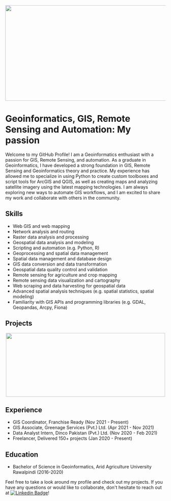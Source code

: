<div id="header" align="center">
  <img src="https://media.giphy.com/media/co6DjYwuhG17ITs6VB/giphy.gif" style="width:600px;height:300px;">
</div>

# Geoinformatics, GIS, Remote Sensing and Automation: My passion

Welcome to my GitHub Profile! I am a Geoinformatics enthusiast with a passion for GIS, Remote Sensing, and automation. As a graduate in Geoinformatics, I have developed a strong foundation in GIS, Remote Sensing and Geoinformatics theory and practice. My experience has allowed me to specialize in using Python to create custom toolboxes and script tools for ArcGIS and QGIS, as well as creating maps and analyzing satellite imagery using the latest mapping technologies. I am always exploring new ways to automate GIS workflows, and I am excited to share my work and collaborate with others in the community.

## Skills
- Web GIS and web mapping
- Network analysis and routing
- Raster data analysis and processing
- Geospatial data analysis and modeling
- Scripting and automation (e.g. Python, R)
- Geoprocessing and spatial data management
- Spatial data management and database design
- GIS data conversion and data transformation
- Geospatial data quality control and validation
- Remote sensing for agriculture and crop mapping
- Remote sensing data visualization and cartography
- Web scraping and data harvesting for geospatial data
- Advanced spatial analysis techniques (e.g. spatial statistics, spatial modeling)
- Familiarity with GIS APIs and programming libraries (e.g. GDAL, Geopandas, Arcpy, Fiona)

## Projects
<div id="header" align="center">
  <img src="https://media.giphy.com/media/iHD88spVFkL7mZakwa/giphy.gif" style="width:500px;height:200px;">
</div>

## Experience
- GIS Coordinator, Franchise Ready (Nov 2021 - Present)
- GIS Associate, Greenage Services (Pvt.) Ltd. (Apr 2021 - Nov 2021)
- Data Analyst Intern, Dinco Pakistan (Pvt.) Ltd. (Nov 2020 - Feb 2021)
- Freelancer, Delivered 150+ projects (Jan 2020 - Present)

## Education
- Bachelor of Science in Geoinformatics, Arid Agriculture University Rawalpindi (2016-2020)



Feel free to take a look around my profile and check out my projects. If you have any questions or would like to collaborate, don't hesitate to reach out at [![Linkedin Badge](https://img.shields.io/badge/-Salman-blue?style=flat&logo=Linkedin&logoColor=white)](https://www.linkedin.com/in/salman12haider13/)!
